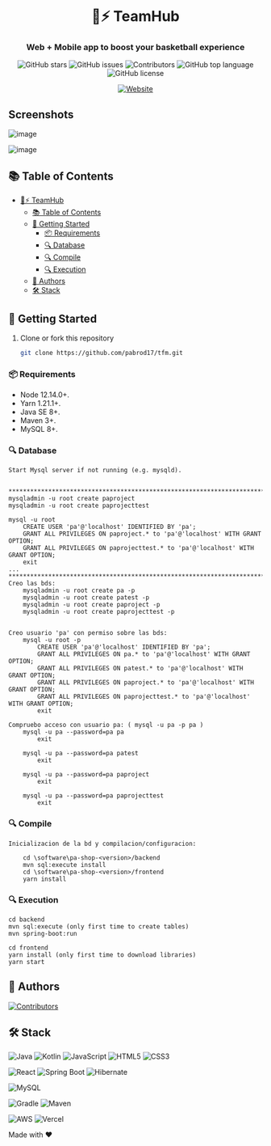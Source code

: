 <div align="center">

# 🏀⚡ TeamHub  
### Web + Mobile app to boost your basketball experience

![GitHub stars](https://img.shields.io/github/stars/pabrod17/tfm?style=social)
![GitHub issues](https://img.shields.io/github/issues/pabrod17/tfm)
![Contributors](https://img.shields.io/github/contributors/pabrod17/tfm)
![GitHub top language](https://img.shields.io/github/languages/top/pabrod17/tfm)
![GitHub license](https://img.shields.io/github/license/pabrod17/tfm)


<p align="center">
  <a href="https://teamhubbasket.com">
    <img src="https://img.shields.io/badge/ Visit%20TeamHub-5122be?style=for-the-badge&logo=google-chrome&logoColor=white" alt="Website"/>
  </a>
</p>



<!-- 
[![🌐 Live Demo](https://img.shields.io/badge/🌐_Live_Demo-4285F4?style=for-the-badge)](https://tu-web.com)
[![📱 Mobile App](https://img.shields.io/badge/📱_Mobile_App-FF6B35?style=for-the-badge)](https://tu-app.com)
-->




</div>

## Screenshots

![image](https://github.com/user-attachments/assets/ab8f72ad-abd7-4ed1-9c53-f870e5ecb4d9)

![image](https://github.com/user-attachments/assets/fb37df98-0af7-4c9f-b710-bfed2309064b)

## 📚 Table of Contents

- [🏀⚡ TeamHub](#-TeamHub)
  - [📚 Table of Contents](#-table-of-contents)
  - [🚀 Getting Started](#-getting-started)
    - [📦 Requirements](#-requirements)
    - [🔍 Database](#-database)
    - [🔍 Compile](#-compile)
    - [🔍 Execution](#-execution)
  - [👥 Authors](#-authors)
  - [🛠️ Stack](#️-stack)

## 🚀 Getting Started


1. Clone or fork this repository

   ```sh
   git clone https://github.com/pabrod17/tfm.git
   ```



### 📦 Requirements

- Node 12.14.0+.
- Yarn 1.21.1+.
- Java SE 8+.
- Maven 3+.
- MySQL 8+.

### 🔍 Database

```
Start Mysql server if not running (e.g. mysqld).


****************************************************************************************
mysqladmin -u root create paproject
mysqladmin -u root create paprojecttest

mysql -u root
    CREATE USER 'pa'@'localhost' IDENTIFIED BY 'pa';
    GRANT ALL PRIVILEGES ON paproject.* to 'pa'@'localhost' WITH GRANT OPTION;
    GRANT ALL PRIVILEGES ON paprojecttest.* to 'pa'@'localhost' WITH GRANT OPTION;
    exit
...
****************************************************************************************
Creo las bds:
    mysqladmin -u root create pa -p
    mysqladmin -u root create patest -p
    mysqladmin -u root create paproject -p
    mysqladmin -u root create paprojecttest -p


Creo usuario 'pa' con permiso sobre las bds:
    mysql -u root -p
        CREATE USER 'pa'@'localhost' IDENTIFIED BY 'pa';
        GRANT ALL PRIVILEGES ON pa.* to 'pa'@'localhost' WITH GRANT OPTION;
        GRANT ALL PRIVILEGES ON patest.* to 'pa'@'localhost' WITH GRANT OPTION;
        GRANT ALL PRIVILEGES ON paproject.* to 'pa'@'localhost' WITH GRANT OPTION;
        GRANT ALL PRIVILEGES ON paprojecttest.* to 'pa'@'localhost' WITH GRANT OPTION;
        exit

Compruebo acceso con usuario pa: ( mysql -u pa -p pa )
    mysql -u pa --password=pa pa
        exit

    mysql -u pa --password=pa patest
        exit

    mysql -u pa --password=pa paproject
        exit

    mysql -u pa --password=pa paprojecttest
        exit

```

### 🔍 Compile
```
Inicializacion de la bd y compilacion/configuracion:

    cd \software\pa-shop-<version>/backend
    mvn sql:execute install
    cd \software\pa-shop-<version>/frontend
    yarn install

```

### 🔍 Execution

```
cd backend
mvn sql:execute (only first time to create tables)
mvn spring-boot:run

cd frontend
yarn install (only first time to download libraries)
yarn start
```

## 👥 Authors


[![Contributors](https://contrib.rocks/image?repo=pabrod17/tfm&)](https://github.com/pabrod17/tfm/graphs/contributors)


## 🛠️ Stack

![Java](https://img.shields.io/badge/Java-ED8B00?logo=openjdk&logoColor=white)
![Kotlin](https://img.shields.io/badge/Kotlin-0095D5?logo=kotlin&logoColor=white)
![JavaScript](https://img.shields.io/badge/JavaScript-F7DF1E?logo=javascript&logoColor=black)
![HTML5](https://img.shields.io/badge/HTML5-E34F26?logo=html5&logoColor=white)
![CSS3](https://img.shields.io/badge/CSS3-1572B6?logo=css3&logoColor=white)

![React](https://img.shields.io/badge/React-20232A?logo=react&logoColor=61DAFB)
![Spring Boot](https://img.shields.io/badge/Spring%20Boot-6DB33F?logo=springboot&logoColor=white)
![Hibernate](https://img.shields.io/badge/Hibernate-59666C?logo=hibernate&logoColor=white)

![MySQL](https://img.shields.io/badge/MySQL-4479A1?logo=mysql&logoColor=white)

![Gradle](https://img.shields.io/badge/Gradle-02303A?logo=gradle&logoColor=white)
![Maven](https://img.shields.io/badge/Maven-C71A36?logo=apachemaven&logoColor=white)

![AWS](https://img.shields.io/badge/AWS-232F3E?logo=amazonaws&logoColor=white)
![Vercel](https://img.shields.io/badge/Vercel-000000?logo=vercel&logoColor=white)

Made with ❤️
